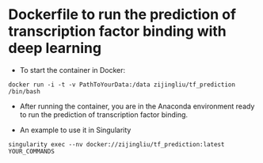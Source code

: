 # Dockerfile to run the prediction of transcription factor binding with deep learning 
  - To start the container in Docker:
  ```
  docker run -i -t -v PathToYourData:/data zijingliu/tf_prediction /bin/bash
  ```
  - After running the container, you are in the Anaconda environment ready to run the prediction of transcription factor binding.

  - An example to use it in Singularity
  ```
  singularity exec --nv docker://zijingliu/tf_prediction:latest YOUR_COMMANDS
  ```